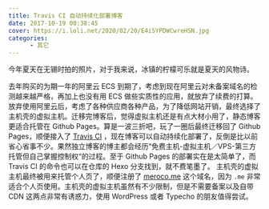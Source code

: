 ```yaml
---
title: Travis CI 自动持续化部署博客
date: 2017-10-19 00:38:45
cover: https://i.loli.net/2020/02/20/E4i5YPDWCwreHSN.jpg
categories: 
      - 其它
---
```


今年夏天在无锡时拍的照片，对于我来说，冰镇的柠檬可乐就是夏天的风物诗。

<!-- more -->

去年购买的为期一年的阿里云 ECS 到期了，考虑到现在阿里云对未备案域名的检测越来越严格，再加上也没有用 ECS 做些实质性的应用，就放弃了续费的打算。放弃使用阿里云后，考虑了各种供应商各种产品，为了降低网站开销，最终选择了主机壳的虚拟主机。迁移完博客后，觉得虚拟主机还是有点大材小用了，静态博客更适合托管在 Github Pages。算是一波三折吧，玩了一圈后最终迁移回了 Github Pages，顺便接入了 [Travis CI](https://travis-ci.org) ，现在博客可以自动持续化部署了，反倒是比以前省心省事不少。果然独立博客的博主都会经历“免费主机-虚拟主机／VPS-第三方托管但自己掌握控制权“的过程。至于 Github Pages 的部署实在是太简单了，而 Travis CI 的命令也可以在仓库的 Hexo 分支找到，就不费笔墨了。
主机壳的虚拟主机最终被用来托管个人页了，顺便注册了 [meroco.me](https://meroco.me/) 这个域名，因为 `.me` 非常适合个人页使用。主机壳的虚拟主机虽然有不少限制，但是不需要备案以及自带 CDN 这两点非常有诱惑力，使用 WordPress 或者 Typecho 的朋友值得尝试。
